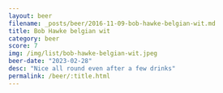 ```yaml
---
layout: beer
filename: _posts/beer/2016-11-09-bob-hawke-belgian-wit.md
title: Bob Hawke belgian wit
category: beer
score: 7
img: /img/list/bob-hawke-belgian-wit.jpeg
beer-date: "2023-02-28"
desc: "Nice all round even after a few drinks"
permalink: /beer/:title.html
---
```

